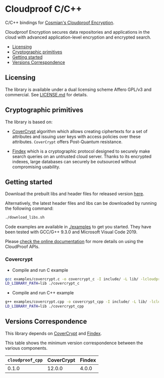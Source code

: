 # Cloudproof C/C++

C/C++ bindings for [Cosmian's Cloudproof Encryption](https://docs.cosmian.com/cloudproof_encryption/use_cases_benefits/).

Cloudproof Encryption secures data repositories and applications in the cloud with advanced application-level encryption and encrypted search.

<!-- toc -->

- [Licensing](#licensing)
- [Cryptographic primitives](#cryptographic-primitives)
- [Getting started](#getting-started)
- [Versions Correspondence](#versions-correspondence)

<!-- tocstop -->

## Licensing

The library is available under a dual licensing scheme Affero GPL/v3 and commercial. See [LICENSE.md](LICENSE.md) for details.

## Cryptographic primitives

The library is based on:

- [CoverCrypt](https://github.com/Cosmian/cover_crypt) algorithm which allows
creating ciphertexts for a set of attributes and issuing user keys with access
policies over these attributes. `CoverCrypt` offers Post-Quantum resistance.

- [Findex](https://github.com/Cosmian/findex) which is a cryptographic protocol designed to securely make search queries on
an untrusted cloud server. Thanks to its encrypted indexes, large databases can
securely be outsourced without compromising usability.

## Getting started

Download the prebuilt libs and header files for released version [here](https://github.com/Cosmian/cloudproof_cpp/releases).

Alternatively, the latest header files and libs can be downloaded by running the following command:

```bash
./download_libs.sh
```

Code examples are available in [./examples](./examples) to get you started.
They have been tested with GCC/G++ 9.3.0 and Microsoft Visual Code 2019.

Please [check the online documentation](https://docs.cosmian.com/cloudproof_encryption/use_cases_benefits/) for more details on using the CloudProof APIs.

### Covercrypt

- Compile and run C example

```bash
gcc examples/covercrypt.c -o covercrypt_c -I include/ -L lib/ -lcloudproof
LD_LIBRARY_PATH=lib ./covercrypt_c
```

- Compile and run C++ example

```bash
g++ examples/covercrypt.cpp -o covercrypt_cpp -I include/ -L lib/ -lcloudproof
LD_LIBRARY_PATH=lib ./covercrypt_cpp
```

## Versions Correspondence

This library depends on [CoverCrypt](https://github.com/Cosmian/cover_crypt) and [Findex](https://github.com/Cosmian/findex).

This table shows the minimum version correspondence between the various components.

| `cloudproof_cpp` | CoverCrypt | Findex      |
| ---------------- | ---------- | ----------- |
| 0.1.0            | 12.0.0     | 4.0.0       |
